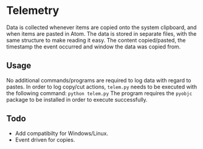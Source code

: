 # Telemetry

Data is collected whenever items are copied onto the system clipboard, and when items are pasted in Atom. The data is stored in separate files, with the same structure to make reading it easy. The content copied/pasted, the timestamp the event occurred and window the data was copied from.

## Usage

No additional commands/programs are required to log data with regard to pastes.
In order to log copy/cut actions, `telem.py` needs to be executed with the following command:
`python telem.py`
The program requires the `pyobjc` package to be installed in order to execute successfully.

## Todo
- Add compatibilty for Windows/Linux.
- Event driven for copies.

